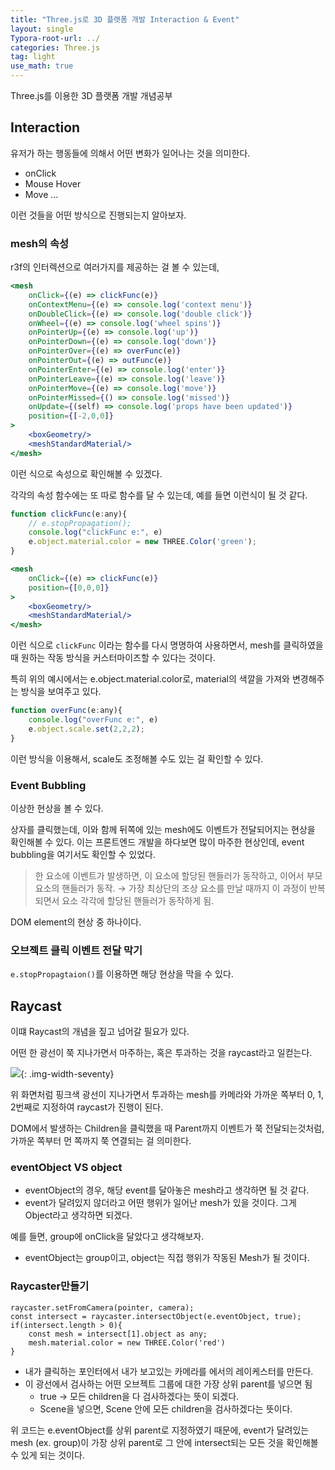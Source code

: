 ```yaml
---
title: "Three.js로 3D 플랫폼 개발 Interaction & Event"
layout: single
Typora-root-url: ../
categories: Three.js
tag: light
use_math: true
---
```


Three.js를 이용한 3D 플랫폼 개발 개념공부

## Interaction 

유저가 하는 행동들에 의해서 어떤 변화가 일어나는 것을 의미한다.
- onClick
- Mouse Hover
- Move
...

이런 것들을 어떤 방식으로 진행되는지 알아보자.

### mesh의 속성

r3f의 인터렉션으로 여러가지를 제공하는 걸 볼 수 있는데, 

```jsx
<mesh
    onClick={(e) => clickFunc(e)}
    onContextMenu={(e) => console.log('context menu')}
    onDoubleClick={(e) => console.log('double click')}
    onWheel={(e) => console.log('wheel spins')}
    onPointerUp={(e) => console.log('up')}
    onPointerDown={(e) => console.log('down')}
    onPointerOver={(e) => overFunc(e)}
    onPointerOut={(e) => outFunc(e)}
    onPointerEnter={(e) => console.log('enter')}
    onPointerLeave={(e) => console.log('leave')}
    onPointerMove={(e) => console.log('move')}
    onPointerMissed={() => console.log('missed')}
    onUpdate={(self) => console.log('props have been updated')}
    position={[-2,0,0]}
>
    <boxGeometry/>
    <meshStandardMaterial/>
</mesh>
```

이런 식으로 속성으로 확인해볼 수 있겠다.

각각의 속성 함수에는 또 따로 함수를 달 수 있는데, 예를 들면 이런식이 될 것 같다.

```jsx
function clickFunc(e:any){
    // e.stopPropagation();
    console.log("clickFunc e:", e)
    e.object.material.color = new THREE.Color('green');
}

<mesh
    onClick={(e) => clickFunc(e)}
    position={[0,0,0]}
>
    <boxGeometry/>
    <meshStandardMaterial/>
</mesh>
```

이런 식으로 `clickFunc` 이라는 함수를 다시 명명하여 사용하면서, mesh를 클릭하였을 때 원하는 작동 방식을 커스터마이즈할 수 있다는 것이다. 

특히 위의 예시에서는 e.object.material.color로, material의 색깔을 가져와 변경해주는 방식을 보여주고 있다.

```jsx
function overFunc(e:any){
    console.log("overFunc e:", e)
    e.object.scale.set(2,2,2);
}
```
이런 방식을 이용해서, scale도 조정해볼 수도 있는 걸 확인할 수 있다.

### Event Bubbling

이상한 현상을 볼 수 있다.

상자를 클릭했는데, 이와 함께 뒤쪽에 있는 mesh에도 이벤트가 전달되어지는 현상을 확인해볼 수 있다. 이는 프론트엔드 개발을 하다보면 많이 마주한 현상인데, event bubbling을 여기서도 확인할 수 있었다.

> 한 요소에 이벤트가 발생하면, 이 요소에 할당된 핸들러가 동작하고, 이어서 부모 요소의 핸들러가 동작. → 가장 최상단의 조상 요소를 만날 때까지 이 과정이 반복되면서 요소 각각에 할당된 핸들러가 동작하게 됨.

DOM element의 현상 중 하나이다.

### 오브젝트 클릭 이벤트 전달 막기

`e.stopPropagtaion()`를 이용하면 해당 현상을 막을 수 있다.

## Raycast

이떄 Raycast의 개념을 짚고 넘어갈 필요가 있다.

어떤 한 광선이 쭉 지나가면서 마주하는, 혹은 투과하는 것을 raycast라고 일컫는다.

![]({{site.url}}/images/2025-02-04-threejs-interaction/ray.png){: .img-width-seventy}

위 화면처럼 핑크색 광선이 지나가면서 투과하는 mesh를 카메라와 가까운 쪽부터 0, 1, 2번째로 지정하여 raycast가 진행이 된다. 

DOM에서 발생하는 Children을 클릭했을 때 Parent까지 이벤트가 쭉 전달되는것처럼, 가까운 쪽부터 먼 쪽까지 쭉 연결되는 걸 의미한다.

### eventObject VS object
- eventObject의 경우, 해당 event를 달아놓은 mesh라고 생각하면 될 것 같다. 
- event가 달려있지 않더라고 어떤 행위가 일어난 mesh가 있을 것이다. 그게 Object라고 생각하면 되겠다.

예를 들면, group에 onClick을 달았다고 생각해보자.
- eventObject는 group이고, object는 직접 행위가 작동된 Mesh가 될 것이다.

### Raycaster만들기
```Jsx
raycaster.setFromCamera(pointer, camera);
const intersect = raycaster.intersectObject(e.eventObject, true);
if(intersect.length > 0){
    const mesh = intersect[1].object as any;
    mesh.material.color = new THREE.Color('red')
}
```

- 내가 클릭하는 포인터에서 내가 보고있는 카메라를 에서의 레이케스터를 만든다.
- 이 광선에서 검사하는 어떤 오브젝트 그룹에 대한 가장 상위 parent를 넣으면 됨 
    - true → 모든 children을 다 검사하겠다는 뜻이 되겠다.
    - Scene을 넣으면, Scene 안에 모든 children을 검사하겠다는 뜻이다.

위 코드는 e.eventObject를 상위 parent로 지정하였기 때문에, event가 달려있는 mesh (ex. group)이 가장 상위 parent로 그 안에 intersect되는 모든 것을 확인해볼 수 있게 되는 것이다.
